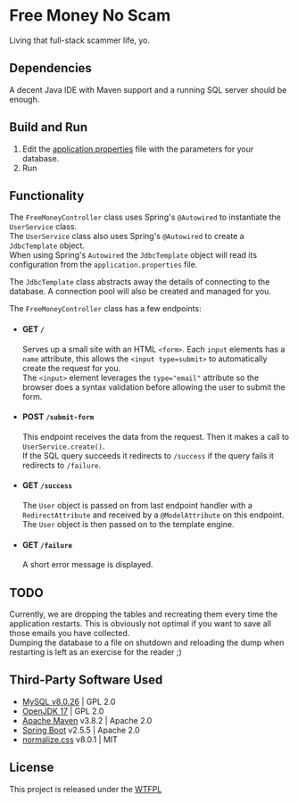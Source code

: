 # Free Money No Scam
Living that full-stack scammer life, yo.

## Dependencies
A decent Java IDE with Maven support and a running SQL server should be enough.

## Build and Run
  1. Edit the [application.properties](src/main/resources/application.properties) file with the parameters for your database.
  2. Run

## Functionality
The `FreeMoneyController` class uses Spring's `@Autowired` to instantiate the `UserService` class.  
The `UserService` class also uses Spring's `@Autowired` to create a `JdbcTemplate` object.  
When using Spring's `Autowired` the `JdbcTemplate` object will read its configuration from the `application.properties` file.  

The `JdbcTemplate` class abstracts away the details of connecting to the database.
A connection pool will also be created and managed for you.

The `FreeMoneyController` class has a few endpoints:
  - #### GET `/`
    Serves up a small site with an HTML `<form>`. Each `input` elements has a `name` attribute,
    this allows the `<input type=submit>` to automatically create the request for you.  
    The `<input>` element leverages the `type="email"` attribute so the browser does a syntax validation
    before allowing the user to submit the form.
  - #### POST `/submit-form`
    This endpoint receives the data from the request. Then it makes a call to `UserService.create()`.  
    If the SQL query succeeds it redirects to `/success` if the query fails it redirects to `/failure`.
  - #### GET `/success`
    The `User` object is passed on from last endpoint handler with a `RedirectAttribute` and
    received by a `@ModelAttribute` on this endpoint.   
    The `User` object is then passed on to the template engine.
  - #### GET `/failure`
    A short error message is displayed.

## TODO
Currently, we are dropping the tables and recreating them every time the application restarts.
This is obviously not optimal if you want to save all those emails you have collected.  
Dumping the database to a file on shutdown and reloading the dump when restarting is left as an exercise for the reader ;)

## Third-Party Software Used
  - [MySQL v8.0.26](https://github.com/mysql/mysql-server) | GPL 2.0
  - [OpenJDK 17](https://github.com/openjdk/jdk) | GPL 2.0
  - [Apache Maven](https://github.com/apache/maven) v3.8.2 | Apache 2.0 
  - [Spring Boot](https://github.com/spring-projects/spring-boot) v2.5.5 | Apache 2.0 
  - [normalize.css](https://github.com/necolas/normalize.css) v8.0.1 | MIT

## License
This project is released under the [WTFPL](http://www.wtfpl.net)